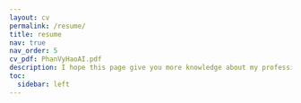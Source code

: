 ```yaml
---
layout: cv
permalink: /resume/
title: resume
nav: true
nav_order: 5
cv_pdf: PhanVyHaoAI.pdf
description: I hope this page give you more knowledge about my professional life.
toc:
  sidebar: left
---
```

